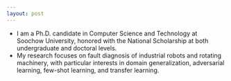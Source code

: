 ```yaml
---
layout: post
---
```

- I am a Ph.D. candidate in Computer Science and Technology at Soochow University, honored with the National Scholarship at both undergraduate and doctoral levels.
- My research focuses on fault diagnosis of industrial robots and rotating machinery, with particular interests in domain generalization, adversarial learning, few-shot learning, and transfer learning. 
